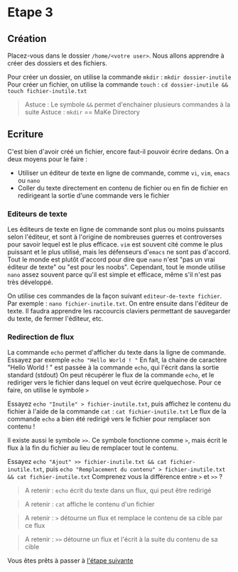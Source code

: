 # Etape 3

## Création

Placez-vous dans le dossier `/home/<votre user>`. Nous allons apprendre à créer des dossiers et des fichiers.

Pour créer un dossier, on utilise la commande `mkdir` : `mkdir dossier-inutile`
Pour créer un fichier, on utilise la commande `touch` : `cd dossier-inutile && touch fichier-inutile.txt`

>Astuce : Le symbole `&&` permet d'enchainer plusieurs commandes à la suite
>Astuce : `mkdir` == MaKe Directory

## Ecriture

C'est bien d'avoir créé un fichier, encore faut-il pouvoir écrire dedans. On a deux moyens pour le faire : 
  * Utiliser un éditeur de texte en ligne de commande, comme `vi`, `vim`, `emacs` ou `nano`
  * Coller du texte directement en contenu de fichier ou en fin de fichier en redirigeant la sortie d'une commande vers le fichier

### Editeurs de texte

Les éditeurs de texte en ligne de commande sont plus ou moins puissants selon l'éditeur, et sont à l'origine de nombreuses guerres et controverses pour savoir lequel est le plus efficace.
`vim` est souvent cité comme le plus puissant et le plus utilisé, mais les défenseurs d'`emacs` ne sont pas d'accord. 
Tout le monde est plutôt d'accord pour dire que `nano` n'est "pas un vrai éditeur de texte" ou "est pour les noobs". Cependant, tout le monde utilise `nano` assez souvent parce qu'il est simple et efficace, même s'il n'est pas très développé.

On utilise ces commandes de la façon suivant `editeur-de-texte fichier`. Par exemple : `nano fichier-inutile.txt`. On entre ensuite dans l'éditeur de texte. Il faudra apprendre les raccourcis claviers permettant de sauvegarder du texte, de fermer l'éditeur, etc.

### Redirection de flux

La commande `echo` permet d'afficher du texte dans la ligne de commande. Essayez par exemple `echo "Hello World ! "`
En fait, la chaine de caractère "Hello World ! " est passée à la commande `echo`, qui l'écrit dans la sortie standard (stdout)
On peut récupérer le flux de la commande `echo`, et le rediriger vers le fichier dans lequel on veut écrire quelquechose. Pour ce faire, on utilise le symbole `>`

Essayez `echo "Inutile" > fichier-inutile.txt`, puis affichez le contenu du fichier à l'aide de la commande `cat` : `cat fichier-inutile.txt`
Le flux de la commande `echo` a bien été redirigé vers le fichier pour remplacer son contenu ! 

Il existe aussi le symbole `>>`. Ce symbole fonctionne comme `>`, mais écrit le flux à la fin du fichier au lieu de remplacer tout le contenu.

Essayez `echo "Ajout" >> fichier-inutile.txt && cat fichier-inutile.txt`, puis `echo "Remplacement du contenu" > fichier-inutile.txt && cat fichier-inutile.txt`
Comprenez vous la différence entre `>` et `>>` ?

>A retenir : `echo` écrit du texte dans un flux, qui peut être redirigé

>A retenir : `cat` affiche le contenu d'un fichier

>A retenir : `>` détourne un flux et remplace le contenu de sa cible par ce flux

>A retenir : `>>` détourne un flux et l'écrit à la suite du contenu de sa cible

Vous êtes prêts à passer à [l'étape suivante](https://github.com/Nat-Faeeria/tuto-cli-linux/tree/master/step-4)

